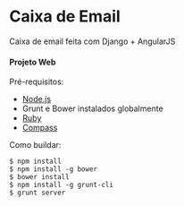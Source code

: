 Caixa de Email
==========

Caixa de email feita com Django + AngularJS

#### Projeto Web

Pré-requisitos:
 * [Node.js](http://nodejs.org/download/)
 * Grunt e Bower instalados globalmente
 * [Ruby](https://www.ruby-lang.org/pt/downloads/)
 * [Compass](http://compass-style.org/install/)

Como buildar:

```
$ npm install
$ npm install -g bower
$ bower install
$ npm install -g grunt-cli
$ grunt server


